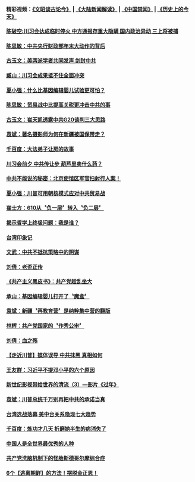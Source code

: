 #### 精彩视频：[《文昭谈古论今》](https://github.com/gfw-breaker/wenzhao/blob/master/README.md?t=12030331) | [《大陆新闻解读》](https://github.com/gfw-breaker/ntdtv-comedy/blob/master/README.md?t=12030331) | [《中国禁闻》](https://github.com/gfw-breaker/ntdtv-news/blob/master/README.md?t=12030331) | [《历史上的今天》](https://github.com/gfw-breaker/today-in-history/blob/master/README.md?t=12030331) 


#### [陈破空:川习会达成临时停火 中方通报存重大隐瞒 国内政治异动 三上将被捕](../pages/news207/a1401684.md?t=12030331) 


#### [陈思敏：中共央行财政部年末大动作的背后](../pages/news207/a1401623.md?t=12030331) 

#### [古玉文：美两派学者共同发声 剑封中共](../pages/news207/a1401621.md?t=12030331) 

#### [臧山：川习会成果抵不住全面冲突](../pages/news207/a1401620.md?t=12030331) 


#### [夏小强：什么比基因编辑婴儿试验更可怕？](../pages/news207/a1401589.md?t=12030331) 

#### [陈思敏：贸易战中比提高关税更冲击中共的事](../pages/news207/a1401460.md?t=12030331) 

#### [古玉文：崔天凯透露中共G20谈判三大思路](../pages/news207/a1401459.md?t=12030331) 

#### [袁斌：著名摄影师为何在新疆被国保带走？](../pages/news207/a1401458.md?t=12030331) 

#### [千百度：大法弟子让房的故事](../pages/news207/a1401457.md?t=12030331) 

#### [川习会前夕 中共传让步 葫芦里卖什么药？](../pages/news207/a1401456.md?t=12030331) 

#### [中共不能说的秘密：北京使馆区军官扫射行人案！](../pages/news207/a1401423.md?t=12030331) 


#### [夏小强：川普可用朝核模式应对中共贸易战](../pages/news207/a1401379.md?t=12030331) 

#### [崔士方：610从〝负一层〞转入〝负二层〞](../pages/news207/a1401378.md?t=12030331) 

#### [揭示哲学上终极问题：我是谁？](../pages/news207/a1401376.md?t=12030331) 

#### [台湾印象记](../pages/news207/a1401375.md?t=12030331) 

#### [文武：中共不抵抗策略中的阴谋](../pages/news207/a1401368.md?t=12030331) 

#### [刘倩：老歪正传](../pages/news207/a1401364.md?t=12030331) 

#### [《共产主义黑皮书》：共产党趁乱坐大](../pages/news207/a1401336.md?t=12030331) 

#### [承山：基因编辑婴儿打开了〝魔盒〞](../pages/news207/a1401332.md?t=12030331) 

#### [袁斌：新疆〝再教育营〞是纳粹集中营的翻版](../pages/news207/a1401329.md?t=12030331) 

#### [林辉：共产党国家的〝作秀公审〞](../pages/news207/a1401328.md?t=12030331) 

#### [刘倩：血之殇](../pages/news207/a1401309.md?t=12030331) 

#### [【走近川普】媒体误导 中共抹黑 真相如何](../pages/news207/a1401306.md?t=12030331) 

#### [王友群：习近平不提邓小平的六个原因](../pages/news207/a1400950.md?t=12030331) 

#### [新世纪影视带给世界的清流（3）—影片《过年》](../pages/news207/a1401156.md?t=12030331) 

#### [袁斌：川普总统千万别再把中共的承诺当真](../pages/news207/a1401177.md?t=12030331) 

#### [台湾选战落幕 美中台关系隐现七大趋势](../pages/news207/a1401176.md?t=12030331) 

#### [千百度：炼功才几天 折磨她半生的病消失了](../pages/news207/a1401174.md?t=12030331) 

#### [中国人是全世界最优秀的人种](../pages/news207/a1401000.md?t=12030331) 

#### [共产党洗脑机制下的怪胎斯德哥尔摩综合症](../pages/news207/a1401111.md?t=12030331) 

#### [6个【逃离朝鲜】的方法！摆脱金正恩！](../pages/news207/a1401114.md?t=12030331) 

